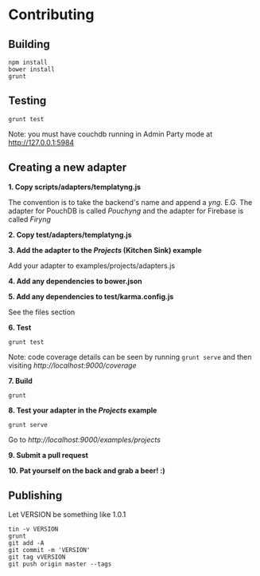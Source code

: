 Contributing
=====

Building
----

    npm install
    bower install
    grunt

Testing
----

    grunt test

Note: you must have couchdb running in Admin Party mode at http://127.0.0.1:5984

Creating a new adapter
----
**1. Copy scripts/adapters/templatyng.js**

The convention is to take the backend's name and append a *yng*. E.G. The adapter for PouchDB is called *Pouchyng* and the adapter for Firebase is called *Firyng*

**2. Copy test/adapters/templatyng.js**

**3. Add the adapter to the *Projects* (Kitchen Sink) example**

Add your adapter to examples/projects/adapters.js

**4. Add any dependencies to bower.json**

**5. Add any dependencies to test/karma.config.js**

See the files section

**6. Test**
```
grunt test
```
Note: code coverage details can be seen by running `grunt serve` and then visiting *http://localhost:9000/coverage*

**7. Build**
```
grunt
```

**8. Test your adapter in the *Projects* example**
```
grunt serve
```
Go to *http://localhost:9000/examples/projects*

**9. Submit a pull request**

**10. Pat yourself on the back and grab a beer! :)**


Publishing
----
Let VERSION be something like 1.0.1

    tin -v VERSION
    grunt
    git add -A
    git commit -m 'VERSION'
    git tag vVERSION
    git push origin master --tags
